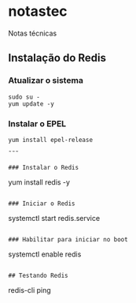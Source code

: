 # notastec
Notas técnicas

## Instalação do Redis


### Atualizar o sistema

```
sudo su -
yum update -y
```

### Instalar o EPEL

```
yum install epel-release

˜˜˜

### Instalar o Redis
```
yum install redis -y
``` 

### Iniciar o Redis

```
systemctl start redis.service
```

### Habilitar para iniciar no boot

```
systemctl enable redis
```

## Testando Redis

```
redis-cli ping

```
